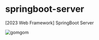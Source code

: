 # springboot-server
[2023 Web Framework] SpringBoot Server 

![gomgom](https://github.com/TeamBeeear/springboot-server/assets/98332877/03c29118-e4ca-4129-8fb5-78745acb80b9)
